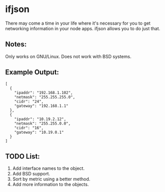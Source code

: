 ifjson
===

There may come a time in your life where it's necessary for you to get networking information in your node apps. ifjson allows you to do just that.

Notes:
---
Only works on GNU/Linux. Does not work with BSD systems.

Example Output:
---
    [
      {
        "ipaddr": "192.168.1.102",
        "netmask": "255.255.255.0",
        "cidr": "24",
        "gateway": "192.168.1.1"
      },
      {
        "ipaddr": "10.19.2.12",
        "netmask": "255.255.0.0",
        "cidr": "16",
        "gateway": "10.19.0.1"
      }
    ]

TODO List:
---
1. Add interface names to the object.
2. Add BSD support.
3. Sort by metric using a better method.
4. Add more information to the objects.
